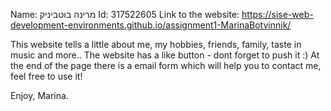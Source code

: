 
Name: מרינה בוטביניק
Id: 317522605
Link to the website: https://sise-web-development-environments.github.io/assignment1-MarinaBotvinnik/

This website tells a little about me, my hobbies, friends, family, taste in music and more..
The website has a like button - dont forget to push it :)
At the end of the page there is a email form which will help you to contact me, feel free to use it!

Enjoy, 
Marina.

